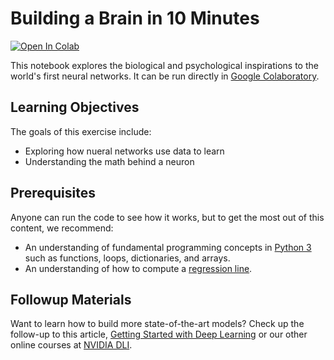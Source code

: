 # Building a Brain in 10 Minutes

[![Open In Colab](https://colab.research.google.com/assets/colab-badge.svg)](https://colab.research.google.com/github/NVDLI/notebooks/blob/master/building-a-brain/BuildingABrian.ipynb)

This notebook explores the biological and psychological inspirations to the world's first neural networks. It can be run directly in [Google Colaboratory](https://colab.research.google.com/github/NVDLI/notebooks/blob/master/buildingAbrain/BuildingABrain.ipynb).

## Learning Objectives

The goals of this exercise include:
- Exploring how nueral networks use data to learn
- Understanding the math behind a neuron

## Prerequisites

Anyone can run the code to see how it works, but to get the most out of this content, we recommend:
- An understanding of fundamental programming concepts in [Python 3](https://wiki.python.org/moin/BeginnersGuide) such as functions, loops, dictionaries, and arrays.
- An understanding of how to compute a [regression line](http://www.stat.yale.edu/Courses/1997-98/101/linreg.htm).

## Followup Materials

Want to learn how to build more state-of-the-art models? Check up the follow-up to this article, [Getting Started with Deep Learning](https://courses.nvidia.com/courses/course-v1:DLI+S-FX-01+V1/about) or our other online courses at [NVIDIA DLI](https://www.nvidia.com/en-us/training/online/).
